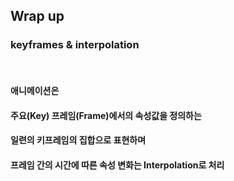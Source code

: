 ##  Wrap up

### keyframes & interpolation
<br/>
<h4 class="fragment">애니메이션은</h4>
<h4 class="fragment">주요(Key) 프레임(Frame)에서의 속성값을 정의하는</h4>
<h4 class="fragment">일련의 키프레임의 집합으로 표현하며</h4>
<h4 class="fragment">프레임 간의 시간에 따른 속성 변화는 Interpolation로 처리</h4>
